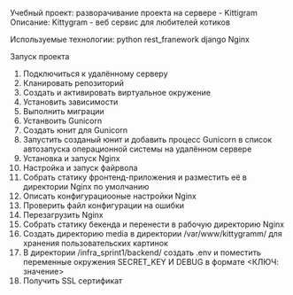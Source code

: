 Учебный проект: разворачивание проекта на сервере - Kittigram
Описание: Kittygram - веб сервис для любителей котиков

Используемые технологии: python rest_franework django Nginx

Запуск проекта

1. Подключиться к удалённому серверу
2. Кланировать репозиторий
3. Создать и активировать виртуальное окружение
4. Установить зависимости
5. Выполнить миграции
6. Устанвоить Gunicorn
7. Создать юнит для Gunicorn
8. Запустить созданый юнит и добавить процесс Gunicorn в список автозапуска операционной системы на удалённом сервере
9. Установка и запуск Nginx
10. Настройка и запуск файрвола
11. Собрать статику фронтенд-приложения и разместить её в директории Nginx по умолчанию
12. Описать конфигурациооные настройки Nginx
13. Проверить файл конфигурации на ошибки
14. Перезагрузить Nginx
15. Собрать статику бекенда и перенести в рабочую директорию Nginx
16. Создать директорию media в директории /var/www/kittygramm/ для хранения пользовательских картинок
17. В директории /infra_sprint1/backend/ создать .env и поместить переменные окружения SECRET_KEY И DEBUG в формате <КЛЮЧ: значение>
18. Получить SSL сертификат
